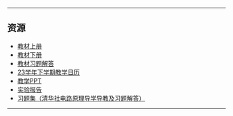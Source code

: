 <!--
## 课程总览  
- 难度评分 Nan / 10 （0 份）  
- 实用评分 Nan / 10 （0 份）  
-->

---

## 资源  
- [教材上册](https://file.uhsea.com/2403/91969db2f45d7e6b23ff63c167d6102aVT.pdf)  
- [教材下册](https://file.uhsea.com/2403/0a1ce9bb31d1f0005ced573662179108F9.pdf)  
- [教材习题解答](https://file.uhsea.com/2403/8a2404faf7fbff75044177d7db0c1a82IM.pdf)
- [23学年下学期教学日历](https://file.uhsea.com/2403/a747a6b4f66cfc305816648bf8fe4825ZL.pdf)
- [教学PPT](https://file.uhsea.com/2403/5ee94e1a23b3640f965bf58c0720d4e44K.zip)
- [实验报告](https://file.uhsea.com/2403/18df950feff3b4f43fc6e8c4a1069eddGE.zip)
- [习题集（清华社电路原理导学导教及习题解答）](https://file.uhsea.com/2403/84a305819155ba041d693f2f86b6d6b49V.pdf)

---

<!--
## 教师们  
- #### 李家祥  
    - 内容评分 5/10 （1 份）  
    - 分数评分 0/10 （1 份）  
    - 对该老师的评价：  
        `
        老师上课语速很快，情绪激动，但细听逻辑欠缺，反复咏唱，听得很累。
        `  
-->